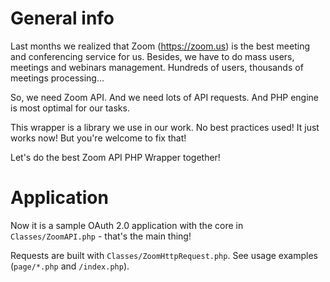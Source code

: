 # General info

Last months we realized that Zoom (https://zoom.us) is the best meeting and conferencing service for us. Besides, we have to do mass users, meetings and webinars management. Hundreds of users, thousands of meetings processing... 

So, we need Zoom API. And we need lots of API requests. And PHP engine is most optimal for our tasks. 

This wrapper is a library we use in our work. 
No best practices used! It just works now!
But you're welcome to fix that! 

Let's do the best Zoom API PHP Wrapper together!


# Application

Now it is a sample OAuth 2.0 application with the core in `Classes/ZoomAPI.php` - that's the main thing! 

Requests are built with `Classes/ZoomHttpRequest.php`. See usage examples (`page/*.php` and `/index.php`).

